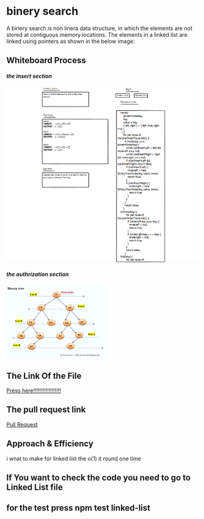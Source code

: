 # binery search
A binery search is non linera data structure, in which the elements are not stored at contiguous memory locations. The elements in a linked list are linked using pointers as shown in the below image:
## Whiteboard Process
##### the insert section
![image](./wightbord%20binery.png)

##### the authrization section
![image](./download.png)

## The Link Of the File
[Press here!!!!!!!!!!!!!!!!!!](https://github.com/lithhalim/data-structures-and-algorithms/tree/main/javascript/linked-list4)

## The pull request link
[Pull Request](https://github.com/lithhalim/data-structures-and-algorithms/pulls)
## Approach & Efficiency
i wnat to make for linked list the o(1) it round one time

## If You want to check the code you need to go to Linked List file 
## for the test press npm test linked-list

